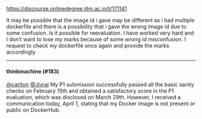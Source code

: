 https://discourse.onlinedegree.iitm.ac.in/t/171141

It may be possible that the image id i gave may be different as i had multiple dockerfile and there is a possibility that i gave the wrong image id due to some confusion. Is it possible for reevaluation. I have worked very hard and I don’t want to lose my marks because of some wrong id misconfusion. I request to check my dockerfile once again and provide the marks accordingly</p><hr>

<h4>thinkmachine (#183)</h4>
<p><a class="mention" href="/u/carlton">@carlton</a> <a class="mention" href="/u/jivraj">@Jivraj</a> My P1 submission successfully passed all the basic sanity checks on February 15th and obtained a satisfactory score in the P1 evaluation, which was disclosed on March 29th. However, I received a communication today, April 1, stating that my Docker image is not present or public on DockerHub.